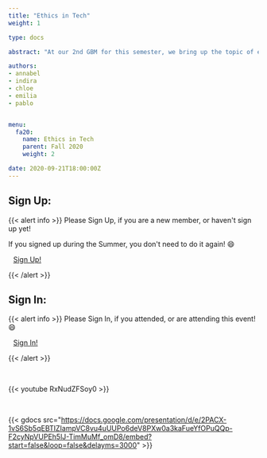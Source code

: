 ```yaml
---
title: "Ethics in Tech"
weight: 1

type: docs

abstract: "At our 2nd GBM for this semester, we bring up the topic of ethics within the tech field. This includes content moderation on online platforms, AI, data privacy, and more!"

authors:
- annabel
- indira
- chloe
- emilia
- pablo


menu:
  fa20:
    name: Ethics in Tech
    parent: Fall 2020
    weight: 2

date: 2020-09-21T18:00:00Z
---
```


## Sign Up:

{{< alert info >}}
Please Sign Up, if you are a new member, or haven't sign up yet!

If you signed up during the Summer, you don't need to do it again! :smile:

<a class="btn btn-light btn-lg" href="https://ucfacmw.org/sign-up" role="button">
<i class="fas fa-file-alt" style="padding-right: 10px;"></i>  Sign Up!</a>

{{< /alert >}}

## Sign In:

{{< alert info >}}
Please Sign In, if you attended, or are attending this event! :smile:

<a class="btn btn-light btn-lg" href="https://ucfacmw.org/sign-in" role="button">
<i class="fas fa-file-alt" style="padding-right: 10px;"></i>  Sign In!</a>

{{< /alert >}}

<br>

{{< youtube RxNudZFSoy0 >}}

<br>

{{< gdocs src="https://docs.google.com/presentation/d/e/2PACX-1vS6Sb5qEBTIZIampVC8vu4uUUPo6deV8PXw0a3kaFueYfOPuQQp-F2cyNpVUPEh5lJ-TimMuMf_omD8/embed?start=false&loop=false&delayms=3000" >}}
